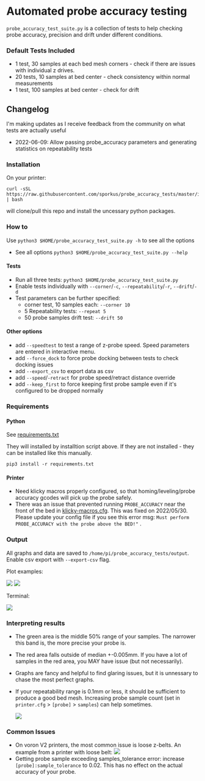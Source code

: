 # Automated probe accuracy testing

`probe_accuracy_test_suite.py` is a collection of tests to help checking probe accuracy, precision and drift under different conditions.

### Default Tests Included

* 1 test, 30 samples at each bed mesh corners - check if there are issues with individual z drives. 
* 20 tests, 10 samples at bed center - check consistency within normal measurements
* 1 test, 100 samples at bed center - check for drift

## Changelog
I'm making updates as I receive feedback from the community on what tests are actually useful

* 2022-06-09: Allow passing probe_accuracy parameters and generating statistics on repeatability tests 

### Installation

On your printer:
```
curl -sSL https://raw.githubusercontent.com/sporkus/probe_accuracy_tests/master/install.sh | bash
```
will clone/pull this repo and install the uncessary python packages. 

### How to 

Use `python3 $HOME/probe_accuracy_test_suite.py -h` to see all the options

* See all options `python3 $HOME/probe_accuracy_test_suite.py --help`
#### Tests
* Run all three tests: `python3 $HOME/probe_accuracy_test_suite.py` 
* Enable tests individually with `--corner`/`-c`, `--repeatability`/`-r`, `--drift`/`-d`
* Test parameters can be further specified: 
    * corner test, 10 samples each: `--corner 10`
    * 5 Repeatability tests: `--repeat 5`
    * 50 probe samples drift test: `--drift 50`

#### Other options
* add `--speedtest` to test a range of z-probe speed. Speed parameters are entered in interactive menu. 
* add `--force_dock` to force probe docking between tests to check docking issues
* add `--export_csv` to export data as csv 
* add `--speed`/`-retract` for probe speed/retract distance override
* add `--keep_first` to force keeping first probe sample even if it's configured to be dropped normally 


### Requirements

#### Python

See [requirements.txt](requirements.txt)

They will installed by installtion script above. If they are not installed - they can be installed like this manually.

```pip3 install -r requirements.txt```

#### Printer

* Need klicky macros properly configured, so that homing/leveling/probe accuracy gcodes
will pick up the probe safely.
* There was an issue that prevented running `PROBE_ACCURACY` near the front of the bed in [klicky-macros.cfg](https://github.com/jlas1/Klicky-Probe/blob/main/Klipper_macros/klicky-macros.cfg).  This was fixed on 2022/05/30.  Please update your config file if you see this error msg: `Must perform PROBE_ACCURACY with the probe above the BED!"` .

### Output

All graphs and data are saved to `/home/pi/probe_accuracy_tests/output`. Enable csv export with `--export-csv` flag. 

Plot examples:

![](examples/corner.png)
![](examples/corner2.png)

Terminal:

![](examples/terminal.png)


### Interpreting results
* The green area is the middle 50% range of your samples. The narrower this band is, the more precise your probe is.
* The red area falls outside of median +-0.005mm. If you have a lot of samples in the red area, you MAY have issue (but not necessarily).
* Graphs are fancy and helpful to find glaring issues, but it is unnessary to chase the most perfect graphs.
* If your repeatability range is 0.1mm or less, it should be sufficient to produce a good bed mesh. Increasing probe sample count (set in `printer.cfg` > `[probe]` > `samples`) can help sometimes.

    ![](examples/repeatability.png)


### Common Issues
* On voron V2 printers, the most common issue is loose z-belts. An example from a printer with loose belt: 
    ![](examples/loose_belts.png)
* Getting probe sample exceeding samples_tolerance error: increase `[probe]:sample_tolerance` to 0.02. This has no effect on the actual accuracy of your probe.

